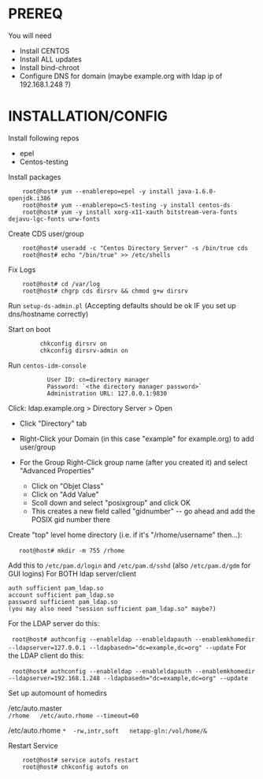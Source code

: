 # PREREQ
You will need

- Install CENTOS
- Install ALL updates
- Install bind-chroot
- Configure DNS for domain (maybe example.org with ldap ip of 192.168.1.248 ?)

# INSTALLATION/CONFIG


Install following repos
- epel
- Centos-testing

Install packages

```
	root@host# yum --enablerepo=epel -y install java-1.6.0-openjdk.i386
	root@host# yum --enablerepo=c5-testing -y install centos-ds
	root@host# yum -y install xorg-x11-xauth bitstream-vera-fonts dejavu-lgc-fonts urw-fonts
```

Create CDS user/group

```	
	root@host# useradd -c "Centos Directory Server" -s /bin/true cds
	root@host# echo "/bin/true" >> /etc/shells
```

Fix Logs

```	
	root@host# cd /var/log
	root@host# chgrp cds dirsrv && chmod g+w dirsrv
```

Run `setup-ds-admin.pl` (Accepting defaults should be ok IF you set up dns/hostname correctly)

Start on boot
```
         chkconfig dirsrv on
         chkconfig dirsrv-admin on
```
Run `centos-idm-console`
```
           User ID: cn=directory manager
           Password: `<the directory manager password>`
           Administration URL: 127.0.0.1:9830
```
Click: ldap.example.org > Directory Server > Open

- Click "Directory" tab

- Right-Click your Domain (in this case "example" for example.org) to add user/group

- For the Group Right-Click group name (after you created it) and select "Advanced Properties"
     * Click on "Objet Class"
     * Click on "Add Value"
     * Scoll down and select "posixgroup" and click OK
     * This creates a new field called "gidnumber" -- go ahead and add the POSIX gid number there 

Create "top" level home directory (i.e. if it's "/rhome/username" then...):<br /><br />
`   root@host# mkdir -m 755 /rhome`

Add this to `/etc/pam.d/login` and `/etc/pam.d/sshd` (also `/etc/pam.d/gdm` for GUI logins) For BOTH ldap server/client<br />
```
auth sufficient pam_ldap.so
account sufficient pam_ldap.so
password sufficient pam_ldap.so
(you may also need "session sufficient pam_ldap.so" maybe?)
```

For the LDAP server do this:<br /><br />
```	root@host# authconfig --enableldap --enableldapauth --enablemkhomedir --ldapserver=127.0.0.1 --ldapbasedn="dc=example,dc=org" --update```
For the LDAP client do this:<br /><br />
```	root@host# authconfig --enableldap --enableldapauth --enablemkhomedir --ldapserver=192.168.1.248 --ldapbasedn="dc=example,dc=org" --update```

Set up automount of homedirs<br />

/etc/auto.master<br />
  `/rhome	/etc/auto.rhome	--timeout=60`

/etc/auto.rhome
`*	-rw,intr,soft	netapp-gln:/vol/home/&`

Restart Service

```	
	root@host# service autofs restart
	root@host# chkconfig autofs on
```

